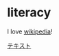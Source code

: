 # literacy
I love [wikipedia](https://ja.wikipedia.org)!

[テキスト](https://github.com/Hiroya2342109)

